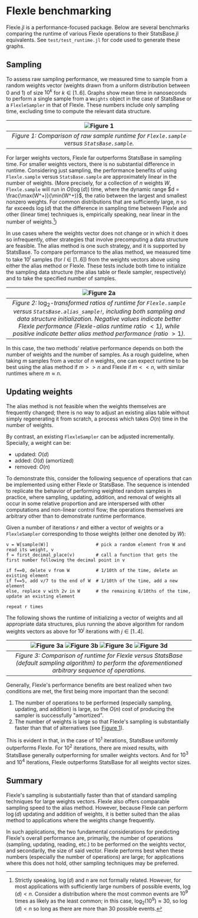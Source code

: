 # Flexle benchmarking

Flexle.jl is a performance-focused package. Below are several benchmarks comparing the runtime of various
Flexle operations to their StatsBase.jl equivalents. See `test/test_runtime.jl` for code used to generate these graphs.

## Sampling

To assess raw sampling performance, we measured time to sample from a random weights vector (weights drawn
from a uniform distribution between 0 and 1) of size $10^k$ for $k \in [1 .. 6]$. Graphs show mean time in nanoseconds to perform a single
sample from a `Weights` object in the case of StatsBase or a `FlexleSampler` in that of Flexle. These numbers
include only sampling time, excluding time to compute the relevant data structure.

| ![Figure 1](docs/assets/01_compare_sampling.png) |
|:--:|
|*Figure 1: Comparison of raw sample runtime for `Flexle.sample` versus `StatsBase.sample`.* |

For larger weights vectors, Flexle far outperforms StatsBase in sampling time.
For smaller weights vectors, there is no substantial difference in runtime. Considering just sampling,
the performance benefits of using `Flexle.sample` versus `StatsBase.sample` are approximately linear in the number
of weights. (More precisely, for a collection of $n$ weights $W$\, `Flexle.sample` will run in $O(\log(d))$ time, where the
dynamic range $d = \frac{\max(W^+)}{\min(W^+)}$, the ratio between the largest and smallest nonzero weights. For common distributions
that are sufficiently large, $n$ so far exceeds $\log(d)$ that the difference in sampling time between Flexle and other (linear time)
techniques is, empirically speaking, near linear in the number of weights.[^dynamicrange])

In use cases where the weights vector does not change or in which it does so infrequently, other strategies that
involve precomputing a data structure are feasible. The alias method is one such strategy, and it is supported
by StatsBase. To compare performance to the alias method, we measured time to take $10^l$ samples (for
$l \in [1 .. 6]$) from the weights vectors above using either the alias method or Flexle. These tests include both
time to initialize the sampling data structure (the alias table or flexle sampler, respectively) and to take the
specified number of samples.

| ![Figure 2a](docs/assets/02_compare_sampling_alias.png) |
|:--:|
|*Figure 2:* $\log_2$*-transformed ratios of runtime for `Flexle.sample` versus `StatsBase.alias_sample!`, including both sampling and data structure initialization. Negative values indicate better Flexle performance (Flexle-alias runtime ratio* $<1$*), while positive indicate better alias method performance (ratio* $>1$*).*|

In this case, the two methods' relative performance depends on both the number of weights and the number of
samples. As a rough guideline, when taking $m$ samples from a vector of $n$ weights, one can expect runtime
to be best using the alias method if $m >> n$ and Flexle if $m << n$, with similar runtimes where $m \approx n$.

## Updating weights

The alias method is not feasible when the weights themselves are frequently changed; there is no way to adjust an
existing alias table without simply regenerating it from scratch, a process which takes $O(n)$ time in the number
of weights.

By contrast, an existing `FlexleSampler` can be adjusted incrementally. Specially, a weight can be:
- updated: $O(d)$
- added: $O(d)$ (amortized)
- removed: $O(n)$

To demonstrate this, consider the following sequence of operations that can be implemented using either Flexle
or StatsBase. The sequence is intended to replicate the behavior of performing weighted random samples in practice,
where sampling, updating, addition, and removal of weights all occur in some relative proportion and are interspersed
with other computations and non-linear control flow; the operations themselves are arbitrary other than to demonstrate
runtime performance.

Given a number of iterations $r$ and either a vector of weights or a `FlexleSampler` corresponding to those weights
(either one denoted by $W$):
```
v = W[sample(W)]                  # pick a random element from W and read its weight, v
f = first_decimal_place(v)        # call a function that gets the first number following the decimal point in v

if f==0, delete v from W          # 1/10th of the time, delete an existing element
if f==5, add v/7 to the end of W  # 1/10th of the time, add a new element
else, replace v with 2v in W      # the remaining 8/10ths of the time, update an existing element

repeat r times
```

The following shows the runtime of initializing a vector of weights and all appropriate data structures, plus
running the above algorithm for random weights vectors as above for $10^j$ iterations with $j \in [1 .. 4]$.

| ![Figure 3a](docs/assets/03_compare_ops_10.png) ![Figure 3b](docs/assets/03_compare_ops_100.png) ![Figure 3c](docs/assets/03_compare_ops_1000.png) ![Figure 3d](docs/assets/03_compare_ops_10000.png) |
|:--:|
|*Figure 3: Comparison of runtime for Flexle versus StatsBase (default sampling algorithm) to perform the aforementioned arbitrary sequence of operations.* |

Generally, Flexle's performance benefits are best realized when two conditions are met, the first being more important than the second:
1. The number of operations to be performed (especially sampling, updating, and addition) is large, so the $O(n)$ cost of producing the sampler is successfully "amortized".
2. The number of weights is large so that Flexle's sampling is substantially faster than that of alternatives (see [Figure 1](#sampling)).

This is evident in that, in the case of $10^1$ iterations, StatsBase uniformly outperforms Flexle. For $10^2$ iterations,
there are mixed results, with StatsBase generally outperforming for smaller weights vectors. And for $10^3$ and $10^4$
iterations, Flexle outperforms StatsBase for all weights vector sizes.

## Summary

Flexle's sampling is substantially faster than that of standard sampling techniques for large weights vectors. Flexle also
offers comparable sampling speed to the alias method. However, because Flexle can perform $\log(d)$ updating and
addition of weights, it is better suited than the alias method to applications where the weights change frequently.

In such applications, the two fundamental considerations for predicting Flexle's overall performance are, primarily,
the number of operations (sampling, updating, reading, etc.) to be performed on the weights vector, and secondarily,
the size of said vector. Flexle performs best when these numbers (especially the number of operations) are large; for
applications where this does not hold, other sampling techniques may be preferred.

[^dynamicrange]: Strictly speaking, $\log(d)$ and $n$ are not formally related. However, for most applications with
sufficiently large numbers of possible events, $\log(d) < n$. Consider a distribution where the most common events are
$10^9$ times as likely as the least common; in this case, $\log_2(10^9) \approx 30$, so $\log(d) < n$ so long as there are more than
$30$ possible events.
